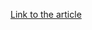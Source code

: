 [Link to the article](https://nrk.no/norge/pst_-har-etterretning-om-at-kinesisk-gruppe-stod-bak-dataangrep-mot-statsforvaltere-1.15540601)
